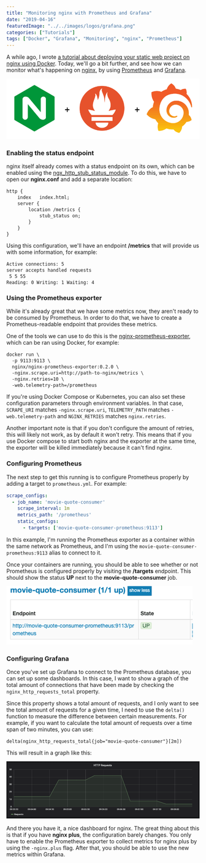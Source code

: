 ```yaml
---
title: "Monitoring nginx with Prometheus and Grafana"
date: "2019-04-16"
featuredImage: "../../images/logos/grafana.png"
categories: ["Tutorials"]
tags: ["Docker", "Grafana", "Monitoring", "nginx", "Prometheus"]
---
```


A while ago, I wrote [a tutorial about deploying your static web project on nginx using Docker](/containerizing-your-static-web-project/). Today, we'll go a bit further, and see how we can monitor what's happening on [nginx](https://www.nginx.com/), by using [Prometheus](https://prometheus.io/) and [Grafana](https://grafana.com/).

![nginx + Prometheus + Grafana](images/nginx-prometheus-grafana.png)

### Enabling the status endpoint

nginx itself already comes with a status endpoint on its own, which can be enabled using the [ngx\_http\_stub\_status\_module](http://nginx.org/en/docs/http/ngx_http_stub_status_module.html). To do this, we have to open our **nginx.conf** and add a separate location:

```nginx
http {
    index   index.html;
    server {
        location /metrics {
            stub_status on;
        }
    }
}

```

Using this configuration, we'll have an endpoint **/metrics** that will provide us with some information, for example:

```
Active connections: 5 
server accepts handled requests
 5 5 55 
Reading: 0 Writing: 1 Waiting: 4 
```

### Using the Prometheus exporter

While it's already great that we have some metrics now, they aren't ready to be consumed by Prometheus. In order to do that, we have to create a Prometheus-readable endpoint that provides these metrics.

One of the tools we can use to do this is the [nginx-prometheus-exporter](https://github.com/nginxinc/nginx-prometheus-exporter), which can be ran using Docker, for example:

```
docker run \
  -p 9113:9113 \
  nginx/nginx-prometheus-exporter:0.2.0 \
  -nginx.scrape.uri=http://path-to-nginx/metrics \
  -nginx.retries=10 \
  -web.telemetry-path=/prometheus
```

If you're using Docker Compose or Kubernetes, you can also set these configuration parameters through environment variables. In that case, `SCRAPE_URI` matches `-nginx.scrape.uri`, `TELEMETRY_PATH` matches `-web.telemetry-path` and `NGINX_RETRIES` matches `nginx.retries`.

Another important note is that if you don't configure the amount of retries, this will likely not work, as by default it won't retry. This means that if you use Docker compose to start both nginx and the exporter at the same time, the exporter will be killed immediately because it can't find nginx.

### Configuring Prometheus

The next step to get this running is to configure Prometheus properly by adding a target to `prometheus.yml`. For example:

```yaml
scrape_configs:
  - job_name: 'movie-quote-consumer'
    scrape_interval: 1m
    metrics_path: '/prometheus'
    static_configs:
      - targets: ['movie-quote-consumer-prometheus:9113']
```

In this example, I'm running the Prometheus exporter as a container within the same network as Prometheus, and I'm using the `movie-quote-consumer-prometheus:9113` alias to connect to it.

Once your containers are running, you should be able to see whether or not Prometheus is configured properly by visiting the **/targets** endpoint. This should show the status **UP** next to the **movie-quote-consumer** job.

![Prometheus jobs](images/movie-quote-consumer-prometheus.png)

### Configuring Grafana

Once you've set up Grafana to connect to the Prometheus database, you can set up some dashboards. In this case, I want to show a graph of the total amount of connections that have been made by checking the `nginx_http_requests_total` property.

Since this property shows a total amount of requests, and I only want to see the total amount of requests for a given time, I need to use the `delta()` function to measure the difference between certain measurements. For example, if you want to calculate the total amount of requests over a time span of two minutes, you can use:

```
delta(nginx_http_requests_total{job="movie-quote-consumer"}[2m])
```

This will result in a graph like this:

![Grafana chart](images/grafana-nginx-requests.png)

And there you have it, a nice dashboard for nginx. The great thing about this is that if you have **nginx plus**, the configuration barely changes. You only have to enable the Prometheus exporter to collect metrics for nginx plus by using the `-nginx.plus` flag. After that, you should be able to use the new metrics within Grafana.
